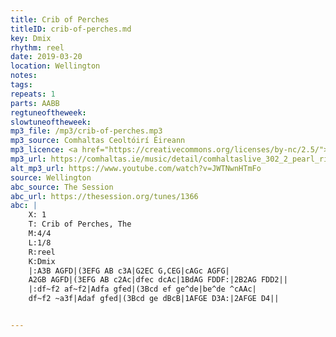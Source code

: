```yaml
---
title: Crib of Perches
titleID: crib-of-perches.md
key: Dmix
rhythm: reel
date: 2019-03-20
location: Wellington
notes:
tags:
repeats: 1 
parts: AABB 
regtuneoftheweek:
slowtuneoftheweek:
mp3_file: /mp3/crib-of-perches.mp3
mp3_source: Comhaltas Ceoltóirí Éireann
mp3_licence: <a href="https://creativecommons.org/licenses/by-nc/2.5/">CC-BY-NC-2.5</a>
mp3_url: https://comhaltas.ie/music/detail/comhaltaslive_302_2_pearl_river_fiddle_trio
alt_mp3_url: https://www.youtube.com/watch?v=JWTNwnHTmFo
source: Wellington
abc_source: The Session
abc_url: https://thesession.org/tunes/1366
abc: |
    X: 1
    T: Crib of Perches, The
    M:4/4
    L:1/8
    R:reel
    K:Dmix
    |:A3B AGFD|(3EFG AB c3A|G2EC G,CEG|cAGc AGFG|
    A2GB AGFD|(3EFG AB c2Ac|dfec dcAc|1BdAG FDDF:|2B2AG FDD2||
    |:df~f2 af~f2|Adfa gfed|(3Bcd ef ge^de|be^de ^cAAc|
    df~f2 ~a3f|Adaf gfed|(3Bcd ge dBcB|1AFGE D3A:|2AFGE D4||


---
```

